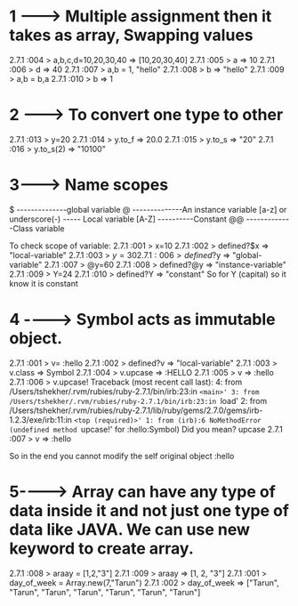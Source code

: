 # 1 ---> Multiple assignment then it takes as array, Swapping values

2.7.1 :004 > a,b,c,d=10,20,30,40
=> [10,20,30,40]
2.7.1 :005 > a
=> 10
2.7.1 :006 > d
=> 40
2.7.1 :007 > a,b = 1, "hello"
2.7.1 :008 > b
=> "hello"
2.7.1 :009 > a,b = b,a
2.7.1 :010 > b
=> 1

# 2 ---> To convert one type to other

2.7.1 :013 > y=20
2.7.1 :014 > y.to_f
=> 20.0
2.7.1 :015 > y.to_s
=> "20"
2.7.1 :016 > y.to_s(2)
=> "10100"

# 3---> Name scopes

$ --------------global variable
@ --------------An instance variable
[a-z] or underscore(-) ----- Local variable
[A-Z] ----------Constant
@@ -------------Class variable

To check scope of variable:
2.7.1 :001 > x=10
2.7.1 :002 > defined?$x
=> "local-variable"
2.7.1 :003 > $y=30
2.7.1 :006 > defined?$y
=> "global-variable"
2.7.1 :007 > @y=60
2.7.1 :008 > defined?@y
=> "instance-variable"
2.7.1 :009 > Y=24
2.7.1 :010 > defined?Y
=> "constant"
So for Y (capital) so it know it is constant

# 4 ----> Symbol acts as immutable object.

2.7.1 :001 > v= :hello
2.7.1 :002 > defined?v
=> "local-variable"
2.7.1 :003 > v.class
=> Symbol
2.7.1 :004 > v.upcase
=> :HELLO
2.7.1 :005 > v
=> :hello
2.7.1 :006 > v.upcase!
Traceback (most recent call last):
4: from /Users/tshekher/.rvm/rubies/ruby-2.7.1/bin/irb:23:in `<main>'
        3: from /Users/tshekher/.rvm/rubies/ruby-2.7.1/bin/irb:23:in `load'
2: from /Users/tshekher/.rvm/rubies/ruby-2.7.1/lib/ruby/gems/2.7.0/gems/irb-1.2.3/exe/irb:11:in `<top (required)>'
        1: from (irb):6
NoMethodError (undefined method `upcase!' for :hello:Symbol)
Did you mean? upcase
2.7.1 :007 > v
=> :hello

So in the end you cannot modify the self original object :hello

# 5----> Array can have any type of data inside it and not just one type of data like JAVA. We can use new keyword to create array.

2.7.1 :008 > araay = [1,2,"3"]
2.7.1 :009 > araay
=> [1, 2, "3"]
2.7.1 :001 > day_of_week = Array.new(7,"Tarun")
2.7.1 :002 > day_of_week
=> ["Tarun", "Tarun", "Tarun", "Tarun", "Tarun", "Tarun", "Tarun"]
